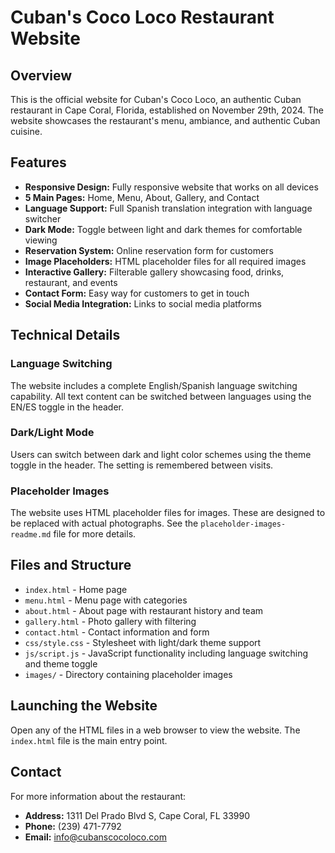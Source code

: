 # Cuban's Coco Loco Restaurant Website

## Overview

This is the official website for Cuban's Coco Loco, an authentic Cuban restaurant in Cape Coral, Florida, established on November 29th, 2024. The website showcases the restaurant's menu, ambiance, and authentic Cuban cuisine.

## Features

- **Responsive Design:** Fully responsive website that works on all devices
- **5 Main Pages:** Home, Menu, About, Gallery, and Contact
- **Language Support:** Full Spanish translation integration with language switcher
- **Dark Mode:** Toggle between light and dark themes for comfortable viewing
- **Reservation System:** Online reservation form for customers
- **Image Placeholders:** HTML placeholder files for all required images
- **Interactive Gallery:** Filterable gallery showcasing food, drinks, restaurant, and events
- **Contact Form:** Easy way for customers to get in touch
- **Social Media Integration:** Links to social media platforms

## Technical Details

### Language Switching

The website includes a complete English/Spanish language switching capability. All text content can be switched between languages using the EN/ES toggle in the header.

### Dark/Light Mode

Users can switch between dark and light color schemes using the theme toggle in the header. The setting is remembered between visits.

### Placeholder Images

The website uses HTML placeholder files for images. These are designed to be replaced with actual photographs. See the `placeholder-images-readme.md` file for more details.

## Files and Structure

- `index.html` - Home page
- `menu.html` - Menu page with categories
- `about.html` - About page with restaurant history and team
- `gallery.html` - Photo gallery with filtering
- `contact.html` - Contact information and form
- `css/style.css` - Stylesheet with light/dark theme support
- `js/script.js` - JavaScript functionality including language switching and theme toggle
- `images/` - Directory containing placeholder images

## Launching the Website

Open any of the HTML files in a web browser to view the website. The `index.html` file is the main entry point.

## Contact

For more information about the restaurant:
- **Address:** 1311 Del Prado Blvd S, Cape Coral, FL 33990
- **Phone:** (239) 471-7792
- **Email:** info@cubanscocoloco.com
